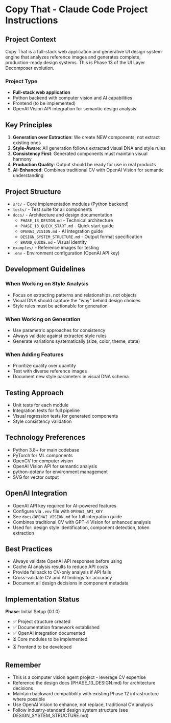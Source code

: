 # Copy That - Claude Code Project Instructions

## Project Context

Copy That is a full-stack web application and generative UI design system engine that analyzes reference images and generates complete, production-ready design systems. This is Phase 13 of the UI Layer Decomposer evolution.

### Project Type
- **Full-stack web application**
- Python backend with computer vision and AI capabilities
- Frontend (to be implemented)
- OpenAI Vision API integration for semantic design analysis

## Key Principles

1. **Generation over Extraction**: We create NEW components, not extract existing ones
2. **Style-Aware**: All generation follows extracted visual DNA and style rules
3. **Consistency First**: Generated components must maintain visual harmony
4. **Production Quality**: Output should be ready for use in real products
5. **AI-Enhanced**: Combines traditional CV with OpenAI Vision for semantic understanding

## Project Structure

- `src/` - Core implementation modules (Python backend)
- `tests/` - Test suite for all components
- `docs/` - Architecture and design documentation
  - `PHASE_13_DESIGN.md` - Technical architecture
  - `PHASE_13_QUICK_START.md` - Quick start guide
  - `OPENAI_VISION.md` - AI integration guide
  - `DESIGN_SYSTEM_STRUCTURE.md` - Output format specification
  - `BRAND_GUIDE.md` - Visual identity
- `examples/` - Reference images for testing
- `.env` - Environment configuration (OpenAI API key)

## Development Guidelines

### When Working on Style Analysis
- Focus on extracting patterns and relationships, not objects
- Visual DNA should capture the "why" behind design choices
- Style rules must be actionable for generation

### When Working on Generation
- Use parametric approaches for consistency
- Always validate against extracted style rules
- Generate variations systematically (size, color, theme, state)

### When Adding Features
- Prioritize quality over quantity
- Test with diverse reference images
- Document new style parameters in visual DNA schema

## Testing Approach

- Unit tests for each module
- Integration tests for full pipeline
- Visual regression tests for generated components
- Style consistency validation

## Technology Preferences

- Python 3.8+ for main codebase
- PyTorch for ML components
- OpenCV for computer vision
- OpenAI Vision API for semantic analysis
- python-dotenv for environment management
- SVG for vector output

## OpenAI Integration

- OpenAI API key required for AI-powered features
- Configure via `.env` file with `OPENAI_API_KEY`
- See `docs/OPENAI_VISION.md` for full integration guide
- Combines traditional CV with GPT-4 Vision for enhanced analysis
- Used for: design style identification, component detection, token extraction

## Best Practices

- Always validate OpenAI API responses before using
- Cache AI analysis results to reduce API costs
- Provide fallback to CV-only analysis if API fails
- Cross-validate CV and AI findings for accuracy
- Document all design decisions in component metadata

## Implementation Status

**Phase**: Initial Setup (0.1.0)
- ✅ Project structure created
- ✅ Documentation framework established
- ✅ OpenAI integration documented
- ⏳ Core modules to be implemented
- ⏳ Frontend to be developed

## Remember

- This is a computer vision agent project - leverage CV expertise
- Reference the design docs (PHASE_13_DESIGN.md) for architecture decisions
- Maintain backward compatibility with existing Phase 12 infrastructure where possible
- Use OpenAI Vision to enhance, not replace, traditional CV analysis
- Follow industry-standard design system structure (see DESIGN_SYSTEM_STRUCTURE.md)
